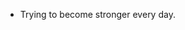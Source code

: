 - Trying to become stronger every day.
<!---
karaalv/karaalv is a ✨ special ✨ repository because its `README.md` (this file) appears on your GitHub profile.
You can click the Preview link to take a look at your changes.
--->
